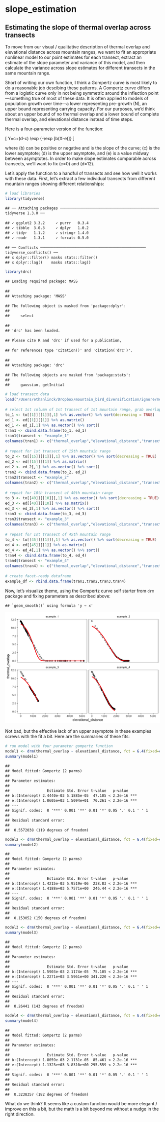 slope\_estimation
================

## Estimating the slope of thermal overlap across transects

To move from our visual / qualitative description of thermal overlap and
elevational distance across mountain ranges, we want to fit an
appropriate nonlinear model to our point estimates for each transect,
extract an estimate of the slope parameter and variance of this model,
and then calculate the variance across slope estimates for different
transects in the same mountain range.

Short of writing our own function, I think a Gompertz curve is most
likely to do a reasonable job descibing these patterns. A Gompertz curve
differs from a logistic curve only in not being symmetric around the
inflection point—something true of most of these data. It is often
applied to models of population growth over time—a lower representing
pre-growth \(N\), an upper bound representing carrying capacity. For our
purposes, we’d think about an upper bound of no thermal overlap and a
lower bound of complete thermal overlap, and elevational distance
instead of time steps.

Here is a four-parameter version of the function:

\[
Y=c+(d-c) \exp \{-\exp [b(X-e)]\}
\]

where \(b\) can be positive or negative and is the slope of the curve;
\(c\) is the lower asymptote; \(d\) is the upper asymptote, and \(e\) is
a value midway between asymptotes. In order to make slope estimates
comparable across transects, we’ll want to fix \(c=0\) and \(d=12\).

Let’s apply the function to a handful of transects and see how well it
works with these data. First, let’s extract a few individual transects
from different mountain ranges showing different relationships:

``` r
# load libraries
library(tidyverse)
```

    ## ── Attaching packages ───────────────────────────────────────────── tidyverse 1.3.0 ──

    ## ✓ ggplot2 3.3.2     ✓ purrr   0.3.4
    ## ✓ tibble  3.0.3     ✓ dplyr   1.0.2
    ## ✓ tidyr   1.1.2     ✓ stringr 1.4.0
    ## ✓ readr   1.3.1     ✓ forcats 0.5.0

    ## ── Conflicts ──────────────────────────────────────────────── tidyverse_conflicts() ──
    ## x dplyr::filter() masks stats::filter()
    ## x dplyr::lag()    masks stats::lag()

``` r
library(drc)
```

    ## Loading required package: MASS

    ## 
    ## Attaching package: 'MASS'

    ## The following object is masked from 'package:dplyr':
    ## 
    ##     select

    ## 
    ## 'drc' has been loaded.

    ## Please cite R and 'drc' if used for a publication,

    ## for references type 'citation()' and 'citation('drc')'.

    ## 
    ## Attaching package: 'drc'

    ## The following objects are masked from 'package:stats':
    ## 
    ##     gaussian, getInitial

``` r
# load transect data
load("/Users/ethanlinck/Dropbox/mountain_bird_diversification/ignore/mount_transects_toverlap.rda")

# select 1st column of 1st transect of 1st mountain range, grab overlap and elev dist
to_1 <- to[[1]][[1]][,1] %>% as.vector() %>% sort(decreasing = TRUE)
ed_1 <- ed[[1]][[1]] %>% as.matrix()
ed_1 <- ed_1[,1] %>% as.vector() %>% sort()
tran1 <- cbind.data.frame(to_1, ed_1)
tran1$transect <- "example_1"
colnames(tran1) <- c("thermal_overlap","elevational_distance","transect_ID")

# repeat for 1st transect of 15th mountain range
to_2 <- to[[15]][[1]][,1] %>% as.vector() %>% sort(decreasing = TRUE)
ed_2 <- ed[[15]][[1]] %>% as.matrix()
ed_2 <- ed_2[,1] %>% as.vector() %>% sort()
tran2 <- cbind.data.frame(to_2, ed_2)
tran2$transect <- "example_2"
colnames(tran2) <- c("thermal_overlap","elevational_distance","transect_ID")

# repeat for 10th transect of 40th mountain range
to_3 <- to[[40]][[10]][,1] %>% as.vector() %>% sort(decreasing = TRUE)
ed_3 <- ed[[40]][[10]] %>% as.matrix()
ed_3 <- ed_3[,1] %>% as.vector() %>% sort()
tran3 <- cbind.data.frame(to_3, ed_3)
tran3$transect <- "example_3"
colnames(tran3) <- c("thermal_overlap","elevational_distance","transect_ID")

# repeat for 1st transect of 45th mountain range
to_4 <- to[[45]][[1]][,1] %>% as.vector() %>% sort(decreasing = TRUE)
ed_4 <- ed[[45]][[1]] %>% as.matrix()
ed_4 <- ed_4[,1] %>% as.vector() %>% sort()
tran4 <- cbind.data.frame(to_4, ed_4)
tran4$transect <- "example_4"
colnames(tran4) <- c("thermal_overlap","elevational_distance","transect_ID")

# create facet-ready dataframe
example_df <- rbind.data.frame(tran1,tran2,tran3,tran4)
```

Now, let’s visualize theme, using the Gompertz curve self starter from
`drm` package and fixing parameters as described above:

    ## `geom_smooth()` using formula 'y ~ x'

![](slope_estimation_files/figure-gfm/unnamed-chunk-2-1.png)<!-- -->

Not bad, but the effective lack of an upper asymptote in these examples
screws with the fit a bit. Here are the summaries of these fits:

``` r
# run model with four parameter gompertz function
model1 <- drm(thermal_overlap ~ elevational_distance, fct = G.4(fixed=c(b=NA,c=0,d=12,e=NA)), data = tran1)
summary(model1)
```

    ## 
    ## Model fitted: Gompertz (2 parms)
    ## 
    ## Parameter estimates:
    ## 
    ##                 Estimate Std. Error t-value   p-value    
    ## b:(Intercept) 2.4440e-03 5.1885e-05  47.105 < 2.2e-16 ***
    ## e:(Intercept) 1.0605e+03 1.5094e+01  70.261 < 2.2e-16 ***
    ## ---
    ## Signif. codes:  0 '***' 0.001 '**' 0.01 '*' 0.05 '.' 0.1 ' ' 1
    ## 
    ## Residual standard error:
    ## 
    ##  0.5572038 (119 degrees of freedom)

``` r
model2 <- drm(thermal_overlap ~ elevational_distance, fct = G.4(fixed=c(b=NA,c=0,d=12,e=NA)), data = tran2)
summary(model2)
```

    ## 
    ## Model fitted: Gompertz (2 parms)
    ## 
    ## Parameter estimates:
    ## 
    ##                 Estimate Std. Error t-value   p-value    
    ## b:(Intercept) 1.4215e-03 5.9519e-06  238.83 < 2.2e-16 ***
    ## e:(Intercept) 1.4188e+03 5.7571e+00  246.44 < 2.2e-16 ***
    ## ---
    ## Signif. codes:  0 '***' 0.001 '**' 0.01 '*' 0.05 '.' 0.1 ' ' 1
    ## 
    ## Residual standard error:
    ## 
    ##  0.153052 (150 degrees of freedom)

``` r
model3 <- drm(thermal_overlap ~ elevational_distance, fct = G.4(fixed=c(b=NA,c=0,d=12,e=NA)), data = tran3)
summary(model3)
```

    ## 
    ## Model fitted: Gompertz (2 parms)
    ## 
    ## Parameter estimates:
    ## 
    ##                 Estimate Std. Error t-value   p-value    
    ## b:(Intercept) 1.5903e-03 2.1174e-05  75.105 < 2.2e-16 ***
    ## e:(Intercept) 1.2271e+03 3.5961e+00 341.220 < 2.2e-16 ***
    ## ---
    ## Signif. codes:  0 '***' 0.001 '**' 0.01 '*' 0.05 '.' 0.1 ' ' 1
    ## 
    ## Residual standard error:
    ## 
    ##  0.26441 (143 degrees of freedom)

``` r
model4 <- drm(thermal_overlap ~ elevational_distance, fct = G.4(fixed=c(b=NA,c=0,d=12,e=NA)), data = tran4)
summary(model4)
```

    ## 
    ## Model fitted: Gompertz (2 parms)
    ## 
    ## Parameter estimates:
    ## 
    ##                 Estimate Std. Error t-value   p-value    
    ## b:(Intercept) 1.8059e-03 2.1131e-05  85.461 < 2.2e-16 ***
    ## e:(Intercept) 1.1323e+03 3.8310e+00 295.559 < 2.2e-16 ***
    ## ---
    ## Signif. codes:  0 '***' 0.001 '**' 0.01 '*' 0.05 '.' 0.1 ' ' 1
    ## 
    ## Residual standard error:
    ## 
    ##  0.3238357 (182 degrees of freedom)

What do we think? It seems like a custom function would be more elegant
/ improve on this a bit, but the math is a bit beyond me without a nudge
in the right direction.

